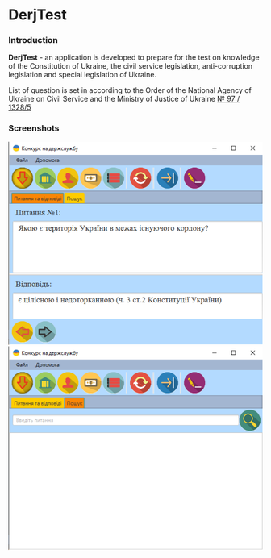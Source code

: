 # DerjTest

### Introduction
**DerjTest** - an application is developed to prepare for the test on knowledge 
of the Constitution of Ukraine, the civil service legislation, 
anti-corruption legislation and special legislation of Ukraine.

List of question is set in according to the Order of the
National Agency of Ukraine on Civil Service and 
the Ministry of Justice of Ukraine [№ 97 / 1328/5](http://nads.gov.ua/page/perelik-testovyh-pytan)
### Screenshots

![screen1](/screenshots/1.png) ![screen2](/screenshots/2.png)


